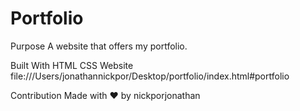 # Portfolio

Purpose
A website that offers my portfolio.

Built With
HTML
CSS
Website
file:///Users/jonathannickpor/Desktop/portfolio/index.html#portfolio

Contribution
Made with ❤️ by nickporjonathan

